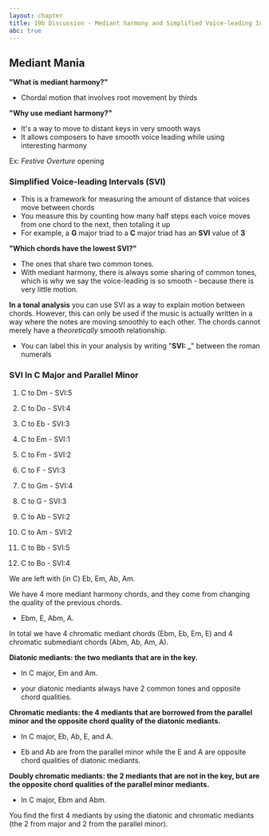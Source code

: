 ```yaml
---
layout: chapter
title: 19b Discussion - Mediant harmony and Simplified Voice-leading Intervals
abc: true
---
```


## Mediant Mania

**"What is mediant harmony?"**
- Chordal motion that involves root movement by thirds

**"Why use mediant harmony?"**
- It's a way to move to distant keys in very smooth ways
- It allows composers to have smooth voice leading while using interesting harmony


Ex: *Festive Overture* opening

### Simplified Voice-leading Intervals (SVI)
- This is a framework for measuring the amount of distance that voices move between chords
- You measure this by counting how many half steps each voice moves from one chord to the next, then totaling it up
- For example, a **G** major triad to a **C** major triad has an **SVI** value of **3**

**"Which chords have the lowest SVI?"**
- The ones that share two common tones.
- With mediant harmony, there is always some sharing of common tones, which is why we say the voice-leading is so smooth - because there is very little motion.


**In a tonal analysis** you can use SVI as a way to explain motion between chords. However, this can only be used if the music is actually written in a way where the notes are moving smoothly to each other. The chords cannot merely have a *theoretically* smooth relationship.
- You can label this in your analysis by writing "**SVI: _**" between the roman numerals




### SVI In C Major and Parallel Minor



1. C to Dm - SVI:5

2. C to Do - SVI:4

3. C to Eb - SVI:3

4. C to Em - SVI:1

5. C to Fm - SVI:2

6. C to F - SVI:3

7. C to Gm - SVI:4

8. C to G - SVI:3

9. C to Ab - SVI:2

10. C to Am - SVI:2

11. C to Bb - SVI:5

12. C to Bo - SVI:4



We are left with (in C) Eb, Em, Ab, Am. 

We have 4 more mediant harmony chords, and they come from changing the quality of the previous chords.

- Ebm, E, Abm, A.

In total we have 4 chromatic mediant chords (Ebm, Eb, Em, E) and 4 chromatic submediant chords (Abm, Ab, Am, A).



**Diatonic mediants: the two mediants that are in the key.**

- In C major, Em and Am.

- your diatonic mediants always have 2 common tones and opposite chord qualities.



**Chromatic mediants: the 4 mediants that are borrowed from the parallel minor and the opposite chord quality of the diatonic mediants.**

- In C major, Eb, Ab, E, and A.

- Eb and Ab are from the parallel minor while the E and A are opposite chord qualities of diatonic mediants. 



**Doubly chromatic mediants: the 2 mediants that are not in the key, but are the opposite chord qualities of the parallel minor mediants.**

- In C major, Ebm and Abm.



You find the first 4 mediants by using the diatonic and chromatic mediants (the 2 from major and 2 from the parallel minor).